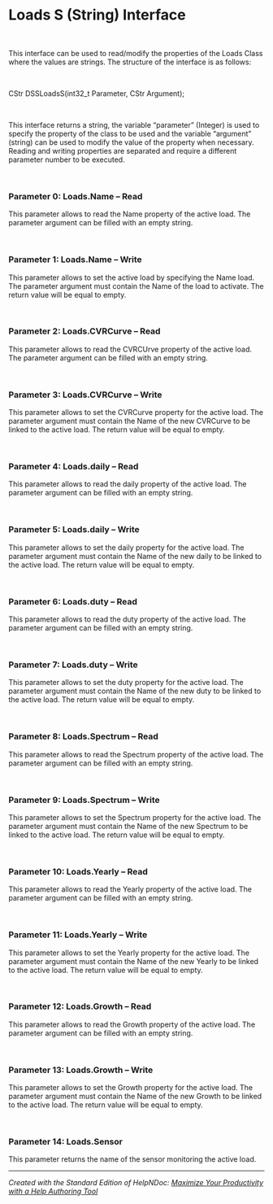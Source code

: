 # Loads S (String) Interface

&nbsp;

This interface can be used to read/modify the properties of the Loads Class where the values are strings. The structure of the interface is as follows:

&nbsp;

CStr DSSLoadsS(int32\_t Parameter, CStr Argument);

&nbsp;

This interface returns a string, the variable “parameter” (Integer) is used to specify the property of the class to be used and the variable “argument” (string) can be used to modify the value of the property when necessary. Reading and writing properties are separated and require a different parameter number to be executed.

&nbsp;

### Parameter 0: Loads.Name – Read

This parameter allows to read the Name property of the active load. The parameter argument can be filled with an empty string.

&nbsp;

### Parameter 1: Loads.Name – Write

This parameter allows to set the active load by specifying the Name load. The parameter argument must contain the Name of the load to activate. The return value will be equal to empty.

&nbsp;

### Parameter 2: Loads.CVRCurve – Read

This parameter allows to read the CVRCUrve property of the active load. The parameter argument can be filled with an empty string.

&nbsp;

### Parameter 3: Loads.CVRCurve – Write

This parameter allows to set the CVRCurve property for the active load. The parameter argument must contain the Name of the new CVRCurve to be linked to the active load. The return value will be equal to empty.

&nbsp;

### Parameter 4: Loads.daily – Read

This parameter allows to read the daily property of the active load. The parameter argument can be filled with an empty string.

&nbsp;

### Parameter 5: Loads.daily – Write

This parameter allows to set the daily property for the active load. The parameter argument must contain the Name of the new daily to be linked to the active load. The return value will be equal to empty.

&nbsp;

### Parameter 6: Loads.duty – Read

This parameter allows to read the duty property of the active load. The parameter argument can be filled with an empty string.

&nbsp;

### Parameter 7: Loads.duty – Write

This parameter allows to set the duty property for the active load. The parameter argument must contain the Name of the new duty to be linked to the active load. The return value will be equal to empty.

&nbsp;

### Parameter 8: Loads.Spectrum – Read

This parameter allows to read the Spectrum property of the active load. The parameter argument can be filled with an empty string.

&nbsp;

### Parameter 9: Loads.Spectrum – Write

This parameter allows to set the Spectrum property for the active load. The parameter argument must contain the Name of the new Spectrum to be linked to the active load. The return value will be equal to empty.

&nbsp;

### Parameter 10: Loads.Yearly – Read

This parameter allows to read the Yearly property of the active load. The parameter argument can be filled with an empty string.

&nbsp;

### Parameter 11: Loads.Yearly – Write

This parameter allows to set the Yearly property for the active load. The parameter argument must contain the Name of the new Yearly to be linked to the active load. The return value will be equal to empty.

&nbsp;

### Parameter 12: Loads.Growth – Read

This parameter allows to read the Growth property of the active load. The parameter argument can be filled with an empty string.

&nbsp;

### Parameter 13: Loads.Growth – Write

This parameter allows to set the Growth property for the active load. The parameter argument must contain the Name of the new Growth to be linked to the active load. The return value will be equal to empty.

&nbsp;

### Parameter 14: Loads.Sensor

This parameter returns the name of the sensor monitoring the active load.


***
_Created with the Standard Edition of HelpNDoc: [Maximize Your Productivity with a Help Authoring Tool](<https://www.helpauthoringsoftware.com/articles/what-is-a-help-authoring-tool/>)_

